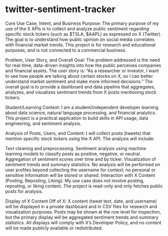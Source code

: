 # twitter-sentiment-tracker

Core Use Case, Intent, and Business Purpose:
The primary purpose of my use of the X APIs is to collect and analyze public sentiment regarding specific stock tickers (such as $TSLA, $AAPL) as expressed on X (Twitter). The goal is to understand how public opinion on social media correlates with financial market trends. This project is for research and educational purposes, and is not connected to a commercial business.

Problem, User Story, and Overall Goal:
The problem addressed is the need for real-time, data-driven insights into how the public perceives companies and financial assets. The user story is: “As a researcher or investor, I want to see how people are talking about certain stocks on X, so I can better understand market sentiment and make more informed decisions.” The overall goal is to provide a dashboard and data pipeline that aggregates, analyzes, and visualizes sentiment trends from X posts mentioning stock tickers.

Student/Learning Context:
I am a student/independent developer learning about data science, natural language processing, and financial analytics. This project is a practical application to build skills in API usage, data engineering, and sentiment analysis.

Analysis of Posts, Users, and Content:
I will collect posts (tweets) that mention specific stock tickers using the X API. The analysis will include:

Text cleaning and preprocessing.
Sentiment analysis using machine learning models to classify posts as positive, negative, or neutral.
Aggregation of sentiment scores over time and by ticker.
Visualization of sentiment trends and summary statistics. No analysis will be performed on user profiles beyond collecting the username for context; no personal or sensitive information will be stored or shared.
Interaction with X Content (Posting, Reposting, Liking):
My use case does not involve posting, reposting, or liking content. The project is read-only and only fetches public posts for analysis.

Display of X Content Off of X:
X content (tweet text, date, and username) will be displayed in a private dashboard and in CSV files for research and visualization purposes. Posts may be shown at the row level for inspection, but the primary display will be aggregated sentiment trends and summary statistics. All displays will comply with X’s Developer Policy, and no content will be made publicly available or redistributed.